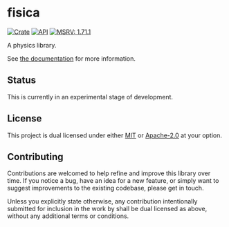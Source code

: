 # fisica

[![Crate](https://img.shields.io/crates/v/fisica.svg)](https://crates.io/crates/fisica)
[![API](https://docs.rs/fisica/badge.svg)](https://docs.rs/fisica/)
[![MSRV: 1.71.1](https://flat.badgen.net/badge/MSRV/1.71.1/purple)](https://releases.rs/docs/1.71.1/)

A physics library.

See [the documentation](https://docs.rs/fisica/) for more information.

## Status

This is currently in an experimental stage of development.

## License
This project is dual licensed under either [MIT](LICENSE-MIT)
or [Apache-2.0](LICENSE-APACHE) at your option.

## Contributing

Contributions are welcomed to help refine and improve this library over time.
If you notice a bug, have an idea for a new feature, or simply want to suggest
improvements to the existing codebase, please get in touch.

Unless you explicitly state otherwise, any contribution intentionally submitted
for inclusion in the work by shall be dual licensed as above,
without any additional terms or conditions.
